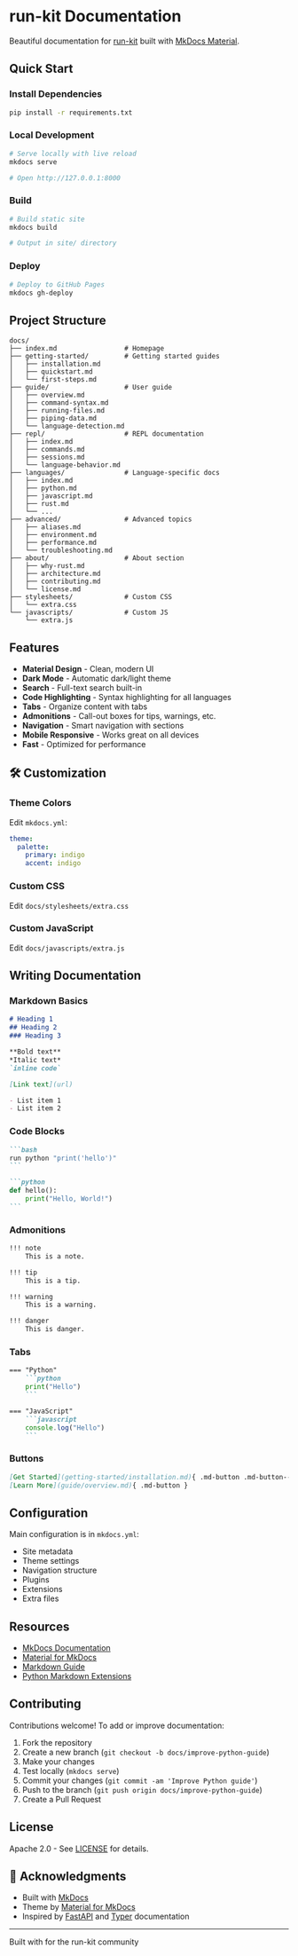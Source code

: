# run-kit Documentation

Beautiful documentation for [run-kit](https://github.com/Esubaalew/run) built with [MkDocs Material](https://squidfunk.github.io/mkdocs-material/).

##  Quick Start

### Install Dependencies

```bash
pip install -r requirements.txt
```

### Local Development

```bash
# Serve locally with live reload
mkdocs serve

# Open http://127.0.0.1:8000
```

### Build

```bash
# Build static site
mkdocs build

# Output in site/ directory
```

### Deploy

```bash
# Deploy to GitHub Pages
mkdocs gh-deploy
```

##  Project Structure

```
docs/
├── index.md                 # Homepage
├── getting-started/         # Getting started guides
│   ├── installation.md
│   ├── quickstart.md
│   └── first-steps.md
├── guide/                   # User guide
│   ├── overview.md
│   ├── command-syntax.md
│   ├── running-files.md
│   ├── piping-data.md
│   └── language-detection.md
├── repl/                    # REPL documentation
│   ├── index.md
│   ├── commands.md
│   ├── sessions.md
│   └── language-behavior.md
├── languages/               # Language-specific docs
│   ├── index.md
│   ├── python.md
│   ├── javascript.md
│   ├── rust.md
│   └── ...
├── advanced/                # Advanced topics
│   ├── aliases.md
│   ├── environment.md
│   ├── performance.md
│   └── troubleshooting.md
├── about/                   # About section
│   ├── why-rust.md
│   ├── architecture.md
│   ├── contributing.md
│   └── license.md
├── stylesheets/             # Custom CSS
│   └── extra.css
└── javascripts/             # Custom JS
    └── extra.js
```

##  Features

- **Material Design** - Clean, modern UI
- **Dark Mode** - Automatic dark/light theme
- **Search** - Full-text search built-in
- **Code Highlighting** - Syntax highlighting for all languages
- **Tabs** - Organize content with tabs
- **Admonitions** - Call-out boxes for tips, warnings, etc.
- **Navigation** - Smart navigation with sections
- **Mobile Responsive** - Works great on all devices
- **Fast** - Optimized for performance

## 🛠 Customization

### Theme Colors

Edit `mkdocs.yml`:

```yaml
theme:
  palette:
    primary: indigo
    accent: indigo
```

### Custom CSS

Edit `docs/stylesheets/extra.css`

### Custom JavaScript

Edit `docs/javascripts/extra.js`

##  Writing Documentation

### Markdown Basics

```markdown
# Heading 1
## Heading 2
### Heading 3

**Bold text**
*Italic text*
`inline code`

[Link text](url)

- List item 1
- List item 2
```

### Code Blocks

````markdown
```bash
run python "print('hello')"
```

```python
def hello():
    print("Hello, World!")
```
````

### Admonitions

```markdown
!!! note
    This is a note.

!!! tip
    This is a tip.

!!! warning
    This is a warning.

!!! danger
    This is danger.
```

### Tabs

```markdown
=== "Python"
    ```python
    print("Hello")
    ```

=== "JavaScript"
    ```javascript
    console.log("Hello")
    ```
```

### Buttons

```markdown
[Get Started](getting-started/installation.md){ .md-button .md-button--primary }
[Learn More](guide/overview.md){ .md-button }
```

##  Configuration

Main configuration is in `mkdocs.yml`:

- Site metadata
- Theme settings
- Navigation structure
- Plugins
- Extensions
- Extra files

##  Resources

- [MkDocs Documentation](https://www.mkdocs.org/)
- [Material for MkDocs](https://squidfunk.github.io/mkdocs-material/)
- [Markdown Guide](https://www.markdownguide.org/)
- [Python Markdown Extensions](https://python-markdown.github.io/extensions/)

##  Contributing

Contributions welcome! To add or improve documentation:

1. Fork the repository
2. Create a new branch (`git checkout -b docs/improve-python-guide`)
3. Make your changes
4. Test locally (`mkdocs serve`)
5. Commit your changes (`git commit -am 'Improve Python guide'`)
6. Push to the branch (`git push origin docs/improve-python-guide`)
7. Create a Pull Request

##  License

Apache 2.0 - See [LICENSE](../LICENSE) for details.

## 🙏 Acknowledgments

- Built with [MkDocs](https://www.mkdocs.org/)
- Theme by [Material for MkDocs](https://squidfunk.github.io/mkdocs-material/)
- Inspired by [FastAPI](https://fastapi.tiangolo.com/) and [Typer](https://typer.tiangolo.com/) documentation

---

Built with  for the run-kit community

